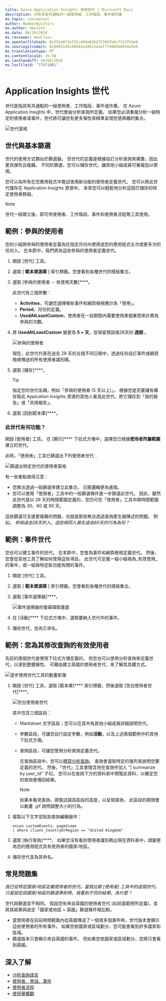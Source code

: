 ```yaml
---
title: Azure Application Insights 使用世代 | Microsoft Docs
description: 分析具有共通點的一組使用者、工作階段、事件或作業
ms.topic: conceptual
author: NumberByColors
ms.author: daviste
ms.date: 04/10/2018
ms.reviewer: mbullwin
ms.openlocfilehash: 0c552e8f3e732c49da02b2f5704fb9cf312fb3e8
ms.sourcegitcommit: 829d951d5c90442a38012daaf77e86046018e5b9
ms.translationtype: MT
ms.contentlocale: zh-TW
ms.lasthandoff: 10/09/2020
ms.locfileid: "77671081"
---
```

# <a name="application-insights-cohorts"></a>Application Insights 世代

世代是指具有共通點的一組使用者、工作階段、事件或作業。 在 Azure Application Insights 中，世代會由分析查詢所定義。 如果您必須重複分析一組特定的使用者或事件，世代將可讓您有更多彈性來精準呈現您感興趣的集合。

![世代窗格](./media/usage-cohorts/001.png)

## <a name="cohorts-versus-basic-filters"></a>世代與基本篩選

世代的使用方式類似於篩選器。 但世代的定義是根據自訂分析查詢來建置，因此更具彈性且複雜。 不同於篩選，您可以儲存世代，讓其他小組成員可重複加以使用。

您可以為所有在您應用程式中嘗試使用新功能的使用者定義世代。 您可以將此世代儲存在 Application Insights 資源中。 未來您可以輕鬆地分析這個已儲存的特定使用者群組。

> [!NOTE]
> 世代一經建立後，即可供使用者、工作階段、事件和使用者流程等工具使用。

## <a name="example-engaged-users"></a>範例：參與的使用者

您的小組將參與的使用者定義為在指定月份內使用過您的應用程式五次或更多次的任何人。 在本節中，我們將為這些參與的使用者定義世代。

1. 開啟 [世代] 工具。

2. 選取 [ **範本資源庫** ] 索引標籤。您會看到各種世代的樣板集合。

3. 選取 [參與的使用者 -- 依使用天數]****。

    此世代有三個參數：
    * **Activities**，可讓您選擇哪些事件和網頁檢視應計為「使用」。
    * **Period**，月份的定義。
    * **UsedAtLeastCustom**，使用者在一段期間內需要使用某個東西來計算為參與的次數。

4. 將 **UsedAtLeastCustom** 變更為 **5 + 天**，並保留預設值28天的 **週期** 。

    ![參與的使用者](./media/usage-cohorts/003.png)

    現在，此世代代表在過去 28 天的五個不同日期中，透過任何自訂事件或網頁檢視傳送的所有使用者識別碼。

5. 選取 [儲存]****。

   > [!TIP]
   > 指定您的世代名稱，例如「參與的使用者 (5 天以上)」。 根據您是否要讓有權存取此 Appication Insights 資源的其他人看見此世代，將它儲存到「我的報告」或「共用報告」。

6. 選取 [回到範本庫]****。

### <a name="what-can-you-do-by-using-this-cohort"></a>此世代有何功能？

開啟 [使用者] 工具。 在 [顯示]**** 下拉式方塊中，選擇您已根據**使用者所屬範圍**建立的世代。

此時，「使用者」工具已篩選出下列使用者世代：

![篩選出特定世代的使用者窗格](./media/usage-cohorts/004.png)

有一些重點值得注意：

* 您無法透過一般篩選來建立此集合。 日期邏輯更為進階。
* 您可以使用「使用者」工具中的一般篩選條件進一步篩選此世代。 因此，雖然此世代是以 28 天的時間範圍定義的，您仍可在「使用者」工具中將時間範圍調整為 30、60 或 90 天。

這些篩選可支援更複雜的問題，也就是那些無法透過查詢產生器陳述的問題。 例如， _參與過去28天的人。這些相同人員在過去60天的行為為何？_

## <a name="example-events-cohort"></a>範例：事件世代

您也可以建立事件的世代。 在本節中，您會為事件和網頁檢視定義世代。 然後，您會從其他工具了解如何使用這些項目。 此世代可定義一組小組視為_有效使用_的事件，或一組與特定新功能有關的事件。

1. 開啟 [世代] 工具。

2. 選取 [ **範本資源庫** ] 索引標籤。您會看到各種世代的樣板集合。

3. 選取 [事件選擇器]****。

    ![事件選擇器的螢幕擷取畫面](./media/usage-cohorts/006.png)

4. 在 [活動]**** 下拉式方塊中，選取要納入世代中的事件。

5. 儲存世代，並為它命名。

## <a name="example-active-users-where-you-modify-a-query"></a>範例：您為其修改查詢的有效使用者

先前的兩個世代是使用下拉式方塊定義的。 但您也可以使用分析查詢來定義世代，以達到整體彈性。 可藉由建立英國的使用者世代，來了解其具體方式。

![逐步使用世代工具的動畫影像](./media/usage-cohorts/cohorts0001.gif)

1. 開啟 [世代] 工具，選取 [範本庫]**** 索引標籤，然後選取 [空白使用者世代]****。

    ![空白使用者世代](./media/usage-cohorts/001.png)

    其中包含三個區段：
   * Markdown 文字區段；您可以在其中為其他小組成員詳細說明世代。

   * 參數區段，可讓您自行設定參數，例如**活動**，以及上述兩個範例中的其他下拉式方塊。

   * 查詢區段，可讓您使用分析查詢定義世代。

     在查詢區段中，您可以[撰寫分析查詢](/azure/kusto/query)。 查詢會選取特定的幾列來說明您要定義的世代。 然後，「世代」工具會隱含地在查詢中加入 “| summarize by user_Id” 子句。 您可以在查詢下方的資料表中預覽此資料，以確定您的查詢會傳回結果。

     > [!NOTE]
     > 如果未看見查詢，請嘗試調高區段的高度，以呈現查詢。 此區段的開頭會以動畫 .gif 說明調整大小的行為。

2. 複製以下文字並貼到查詢編輯器中：

    ```KQL
    union customEvents, pageViews
    | where client_CountryOrRegion == "United Kingdom"
    ```

3. 選取 [執行查詢]****。 如果您沒有看到使用者識別碼出現在資料表中，請變更為您的應用程式具有使用者的國家/地區。

4. 儲存世代並為其命名。

## <a name="frequently-asked-questions"></a>常見問題集

_我已從特定國家/地區定義使用者的世代。當我比較 [使用者] 工具中的這個世代，只是設定該國家/地區的篩選準則時，我看到不同的結果。為什麼？_

世代與篩選並不相同。 假設您有來自英國的使用者世代 (如前面範例所定義)，並將其結果與設定「國家或地區 = 英國」篩選條件相比較。

* 當使用者在目前時間範圍內從英國傳送了一個或多個事件時，世代版本會顯示這些使用者的所有事件。 如果您依國家或區域劃分，您可能會看到許多國家和區域。
* 篩選版本只會顯示來自英國的事件。 但如果您依國家或區域劃分，您將只會看到英國。

## <a name="learn-more"></a>深入了解

* [分析查詢語言](https://go.microsoft.com/fwlink/?linkid=856587)
* [使用者、會話、事件](usage-segmentation.md)
* [使用者流程](usage-flows.md)
* [使用量概觀](usage-overview.md)
